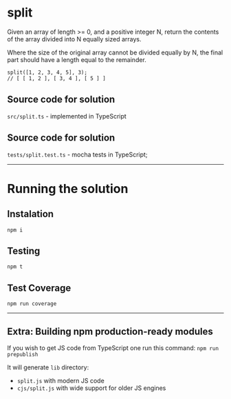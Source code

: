 # split
Given an array of length >= 0, and a positive integer N, return the contents of the array divided into N equally sized arrays.

Where the size of the original array cannot be divided equally by N, the final part should have a length equal
to the remainder.

```
split([1, 2, 3, 4, 5], 3);
// [ [ 1, 2 ], [ 3, 4 ], [ 5 ] ]
```

## Source code for solution
`src/split.ts` - implemented in TypeScript

## Source code for solution
`tests/split.test.ts` - mocha tests in TypeScript; 

-------------

# Running the solution

## Instalation
`npm i`

## Testing
`npm t`

## Test Coverage
`npm run coverage`

-------------

## Extra: Building npm production-ready modules
If you wish to get JS code from TypeScript one run
this command: `npm run prepublish`

It will generate `lib` directory:
- `split.js` with modern JS code
- `cjs/split.js` with wide support for older JS engines
